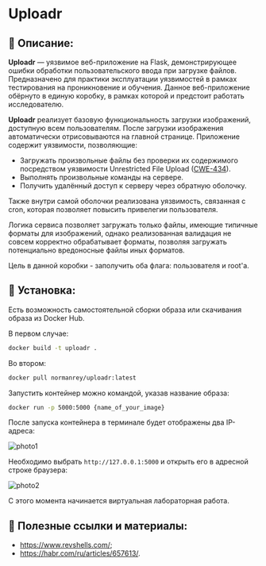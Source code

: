 # Uploadr
## 📄 Описание:

**Uploadr** — уязвимое веб-приложение на Flask, демонстрирующее ошибки обработки пользовательского ввода при загрузке файлов. Предназначено для практики эксплуатации уязвимостей в рамках тестирования на проникновение и обучения. Данное веб-приложение обёрнуто в единую коробку, в рамках которой и предстоит работать исследователю.

**Uploadr** реализует базовую функциональность загрузки изображений, доступную всем пользователям. После загрузки изображения автоматически отрисовываются на главной странице. Приложение содержит уязвимости, позволяющие:
- Загружать произвольные файлы без проверки их содержимого посредством уязвимости Unrestricted File Upload ([CWE-434](https://cwe.mitre.org/data/definitions/434.html)).
- Выполнять произвольные команды на сервере.
- Получить удалённый доступ к серверу через обратную оболочку.

Также внутри самой оболочки реализована уязвимость, связанная с cron, которая позволяет повысить привелегии пользователя.

Логика сервиса позволяет загружать только файлы, имеющие типичные форматы для изображений, однако реализованная валидация не совсем корректно обрабатывает форматы, позволяя загружать потенциально вредоносные файлы иных форматов.

Цель в данной коробки - заполучить оба флага: пользователя и root'а.

## 🚀 Установка:
Есть возможность самостоятельной сборки образа или скачивания образа из Docker Hub.

В первом случае:
```bash
docker build -t uploadr .
```
Во втором:
```bash
docker pull normanrey/uploadr:latest
```
Запустить контейнер можно командой, указав название образа:
```bash
docker run -p 5000:5000 {name_of_your_image}
```
После запуска контейнера в терминале будет отображены два IP-адреса:

![photo1](https://i.postimg.cc/fT9WZk4B/image.png)

Необходимо выбрать `http://127.0.0.1:5000` и открыть его в адресной строке браузера:

![photo2](https://i.postimg.cc/R0nLLc2w/image.png)

С этого момента начинается виртуальная лабораторная работа.

## 🔗 Полезные ссылки и материалы:
- https://www.revshells.com/;
- https://habr.com/ru/articles/657613/.
